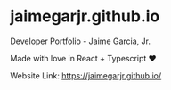 # jaimegarjr.github.io

Developer Portfolio - Jaime Garcia, Jr.

Made with love in React + Typescript ❤

Website Link:
https://jaimegarjr.github.io/

